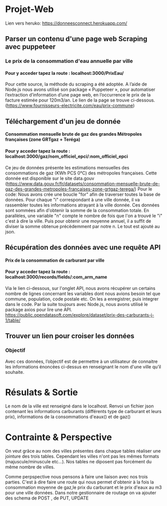 # Projet-Web

Lien vers heruko:  https://donneesconnect.herokuapp.com/



## Parser un contenu d'une page web Scraping avec puppeteer
### Le prix de la consommation d'eau annuelle par ville
#### Pour y acceder tapez la route : localhost:3000/PrixEau/

Pour cette source, la méthode du scraping a été adoptée. A l’aide de Node.js nous avons utilisé son package « Puppeteer », pour automatiser l’extraction d’information d’une page web, en l’occurrence le prix de la facture estimée pour 120m3/an. Le lien de la page se trouve ci-dessous.
(https://www.fournisseurs-electricite.com/eau/prix-commune)

##   Téléchargement d'un jeu de donnée
#### Consommation mensuelle brute de gaz des grandes Métropoles françaises (zone GRTgaz + Teréga)
#### Pour y acceder tapez la route : localhost:3000/gaz/nom_officiel_epci/:nom_officiel_epci

Ce jeu de données présente les estimations mensuelles des consommations de gaz (KWh PCS 0°C) des métropoles françaises.
Cette  donnée est disponible sur le site data.gouv (https://www.data.gouv.fr/fr/datasets/consommation-mensuelle-brute-de-gaz-des-grandes-metropoles-francaises-zone-grtgaz-terega/)
Pour le code: Nous avons crée une boucle "for" afin de traverser toutes la base de données. Pour chaque "i" correspondant à une ville donnée, il va rassembler toutes les informations atrayant à la ville donnée. Ces données sont sommées afin d'obtenir la somme de la consommation totale. En parallèles, une variable "n" compte le nombre de fois que l'on a trouvé le "i" c'est à dire la ville. Puis pour obtenir une moyenne annuel, il a suffit de diviser la somme obtenue précèdemment par notre n. Le tout est ajouté au json.


##  Récupération des données avec une requête  API
#### Prix de la consommation de carburant par ville
#### Pour y acceder tapez la route : localhost:3000/records/fields/:com_arm_name
Via le lien ci-dessous, sur l'onglet API, nous avons récupérer un certains nombre de lignes concernant les variables dont nous avions besoin tel que commune, population, code postale etc. On les a enregistrer, puis integrer dans le code. Par la suite toujours avec Node.js, nous avons utilisé le package axios pour lire une API.
https://public.opendatasoft.com/explore/dataset/prix-des-carburants-j-1/table/




## Trouver un lien pour croiser les données 

### Objectif

Avec ces données, l’objectif est de permettre à un utilisateur de connaitre les informations énoncées ci-dessus en renseignant le nom d'une ville qu’il souhaite. 



# Résulats & Sortie
Le nom de la ville est renseigné dans le localhost. Renvoi un fichier json contenant les informations carburants (différents type de carburant et leurs prix), informations de la consommations d'eaux() et de gaz() 



# Contrainte & Perspective

On veut grâce au nom des villes présentes dans chaque tables réaliser une jointure des trois tables. Cependant les villes n'ont pas les mêmes formats (majuscule/minuscule etc...). Nos tables ne diposent pas forcément du même nombre de villes.

Comme perpspective nous pensons à faire une liaison avec nos trois parties. C'est à dire faire une route qui nous permet d'obtenir à la fois la consommation moyenne de gaz,le prix du carburant et le prix d'eaux au m3 pour une ville données. 
Dans notre gestionnaire de routage on va ajouter des schema de POST , de PUT, UPDATE 






